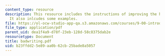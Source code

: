 ```yaml
---
content_type: resource
description: This resource includes the instructions of improving the handwriting.
  It also inlcudes some examples.
file: https://ol-ocw-studio-app-qa.s3.amazonaws.com/courses/9-00-introduction-to-psychology-fall-2004/b23ffdd25e89aa0b62cb25bade8a5057_badwriting.pdf
file_type: application/pdf
parent_uid: dea1f4a9-d78f-23eb-128d-58c8375dab2e
resourcetype: Document
title: badwriting.pdf
uid: b23ffdd2-5e89-aa0b-62cb-25bade8a5057
---
```

